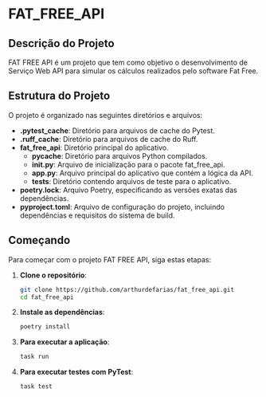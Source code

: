 # FAT_FREE_API

## Descrição do Projeto
FAT FREE API é um projeto que tem como objetivo o desenvolvimento de Serviço Web API para simular os cálculos realizados pelo software Fat Free.

## Estrutura do Projeto
O projeto é organizado nas seguintes diretórios e arquivos:

- **.pytest_cache**: Diretório para arquivos de cache do Pytest.
- **.ruff_cache**: Diretório para arquivos de cache do Ruff.
- **fat_free_api**: Diretório principal do aplicativo.
  - **__pycache__**: Diretório para arquivos Python compilados.
  - **__init__.py**: Arquivo de inicialização para o pacote fat_free_api.
  - **app.py**: Arquivo principal do aplicativo que contém a lógica da API.
  - **tests**: Diretório contendo arquivos de teste para o aplicativo.
- **poetry.lock**: Arquivo Poetry, especificando as versões exatas das dependências.
- **pyproject.toml**: Arquivo de configuração do projeto, incluindo dependências e requisitos do sistema de build.

## Começando
Para começar com o projeto FAT FREE API, siga estas etapas:

1. **Clone o repositório**:
   ```bash
   git clone https://github.com/arthurdefarias/fat_free_api.git
   cd fat_free_api

2. **Instale as dependências**:
    ```bash
    poetry install

3. **Para executar a aplicação**:
    ```bash
    task run

4. **Para executar testes com PyTest**:
    ```bash
    task test